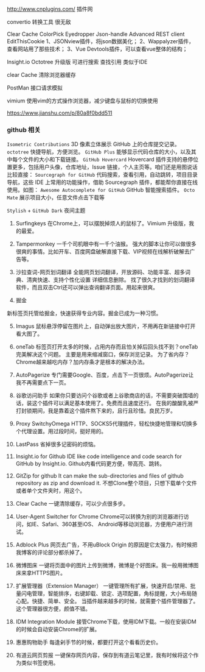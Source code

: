 http://www.cnplugins.com/ 插件网

convertio 转换工具 很无敌

Clear Cache
ColorPick Eyedropper
Json-handle
Advanced REST client
EditThisCookie
1、JSONview插件，将json数据美化；
2、Wappalyzer插件，查看网站用了那些技术；
3、Vue Devtools插件，可以查看vue整体的结构；


Insight.io Octotree 升级版 可进行搜索 查找引用 类似于IDE

clear Cache 清除浏览器缓存

PostMan 接口请求模拟

vimium  使用vim的方式操作浏览器，减少键盘与鼠标的切换使用

https://www.jianshu.com/p/80a8f0bdd511

### github 相关
`Isometric Contributions` 3D 像素立体展示 GitHub 上的仓库提交记录。
`octotree` 快捷导航，方便浏览。
`GitHub Plus` 能够显示代码仓库的大小，以及其中每个文件的大小和下载链接。
`GitHub Hovercard` Hovercard 插件支持的悬停位置更多，包括用户头像，仓库地址，Issue 链接，个人主页等。咱们还是用图说话比较直接：
`Sourcegraph for GitHub` 代码搜索，查看引用，自动跳转，项目目录导航，这些 IDE 上常用的功能操作，借助 Sourcegraph 插件，都能帮你直接在线使用。如图：
`Awesome Autocomplete for GitHub` GitHub 智能搜索插件。
`Octo Mate` 展示项目大小，任意文件点击下载等

`Stylish` +  `GitHub Dark` 夜间主题

1. Surfingkeys
在Chrome上，可以摆脱掉烦人的鼠标了。Vimium 升级版，我的最爱。


2. Tampermonkey
一千个司机眼中有一千个油猴。
强大的脚本让你可以做很多很爽的事情。比如开车、百度网盘破解直接下载、VIP视频在线解析破解去广告等。


3. 沙拉查词-网页划词翻译
全能网页划词翻译，开放源码、功能丰富、超多词典、清爽快速、支持个性化设置
详细信息删除。
找了很久才找到的划词翻译软件，而且双击Ctrl还可以弹出查询翻译页面。用起来很爽。

4. 掘金

新标签页托管给掘金，快速获得专业内容。掘金已成为一种习惯。

5. Imagus
鼠标悬浮停留在图片上，自动弹出放大图片，不用再在新链接中打开看大图了。


6. oneTab
标签页打开太多的时候，占用内存而且怕关掉后回头找不到？oneTab完美解决这个问题。
主要是用来缩减窗口，保存浏览记录。
为了省内存？Chrome越来越吃内存？加内存条才是根本的解决办法。


7. AutoPagerize
专门需要Google、百度，点击下一页很烦。AutoPagerize让我不再需要点下一页。


8. 谷歌访问助手
如果你只要访问个谷歌或者上谷歌商店的话，不需要突破围墙的话，装这个插件可以满足基本使用了。免费而且速度还行。
在我的酸酸乳被严打封锁期间，我是靠着这个插件熬下来的，且行且珍惜。良民万岁。


9. Proxy SwitchyOmega
HTTP、SOCKS5代理插件，轻松快捷地管理和切换多个代理设置。用过段时间，挺好用的。


10. LastPass
省掉很多记密码的烦恼。


11. Insight.io for Github
IDE like code intelligence and code search for GitHub by Insight.io.
Github内看代码更方便，带高亮、跳转。


12. GitZip for github
It can make the sub-directories and files of github repository as zip and download it.
不想Clone整个项目，只想下载单个文件或者单个文件夹时，用这个。


13. Clear Cache
一键清除缓存，可以少点很多步。


14. User-Agent Switcher for Chrome
Chrome可以转换为别的浏览器进行访问，如IE、Safari、360甚至iOS、 Android等移动浏览器，方便用户进行测试。


15. Adblock Plus
网页去广告，不用uBlock Origin 的原因是它太强力，有时候把我博客的评论部分都杀掉了。


16. 微博图床
一键将页面中的图片上传到微博，微博是个好图床。我一般用微博图床来拿HTTPS图片。


17. 扩展管理器（Extension Manager）
一键管理所有扩展，快速开启/禁用、批量闪电管理，智能排序，右键卸载、锁定、选项配置，角标提醒，大小布局随心配。快捷、简单、安全。
当插件越来越多的时候，就需要个插件管理器了。这个管理器很方便，颜值不错。


18. IDM Integration Module
接管Chrome下载，使用IDM下载。一般在安装IDM的时候会自动安装Chrome的扩展。


19. 惠惠购物助手
每逢剁手节的时候，都要打开这个看看历史价。


20. 有道云网页剪报
一键保存网页内容，保存到有道云笔记里，我有时候将这个作为类似书签使用。
